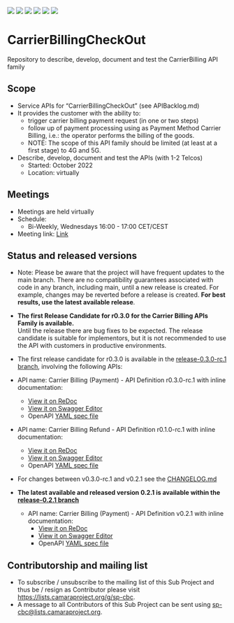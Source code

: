 <a href="https://github.com/camaraproject/CarrierBillingCheckOut/commits/" title="Last Commit"><img src="https://img.shields.io/github/last-commit/camaraproject/CarrierBillingCheckOut?style=plastic"></a>
<a href="https://github.com/camaraproject/CarrierBillingCheckOut/issues" title="Open Issues"><img src="https://img.shields.io/github/issues/camaraproject/CarrierBillingCheckOut?style=plastic"></a>
<a href="https://github.com/camaraproject/CarrierBillingCheckOut/pulls" title="Open Pull Requests"><img src="https://img.shields.io/github/issues-pr/camaraproject/CarrierBillingCheckOut?style=plastic"></a>
<a href="https://github.com/camaraproject/CarrierBillingCheckOut/graphs/contributors" title="Contributors"><img src="https://img.shields.io/github/contributors/camaraproject/CarrierBillingCheckOut?style=plastic"></a>
<a href="https://github.com/camaraproject/CarrierBillingCheckOut" title="Repo Size"><img src="https://img.shields.io/github/repo-size/camaraproject/CarrierBillingCheckOut?style=plastic"></a>
<a href="https://github.com/camaraproject/CarrierBillingCheckOut/blob/main/LICENSE" title="License"><img src="https://img.shields.io/badge/License-Apache%202.0-green.svg?style=plastic"></a>

# CarrierBillingCheckOut
Repository to describe, develop, document and test the CarrierBilling API family

## Scope
* Service APIs for “CarrierBillingCheckOut” (see APIBacklog.md)  
* It provides the customer with the ability to: 
  * trigger carrier billing payment request (in one or two steps) 
  * follow up of payment processing using as Payment Method Carrier Billing, i.e.: the operator performs the billing of the goods.
  * NOTE: The scope of this API family should be limited (at least at a first stage) to 4G and 5G.
* Describe, develop, document and test the APIs (with 1-2 Telcos)  
  * Started: October 2022
  * Location: virtually  

## Meetings
* Meetings are held virtually
* Schedule:
  * Bi-Weekly, Wednesdays 16:00 - 17:00 CET/CEST
* Meeting link: [Link](https://teams.microsoft.com/l/meetup-join/19%3ameeting_M2UzOTNhOWItMmNkNC00NDVjLWIzYjAtYzgxNDBkOGY2MjFi%40thread.v2/0?context=%7b%22Tid%22%3a%229744600e-3e04-492e-baa1-25ec245c6f10%22%2c%22Oid%22%3a%2219764050-b5d5-4991-9f15-d10905a94c08%22%7d)

## Status and released versions
* Note: Please be aware that the project will have frequent updates to the main branch. There are no compatibility guarantees associated with code in any branch, including main, until a new release is created. For example, changes may be reverted before a release is created. **For best results, use the latest available release**.

* **The first Release Candidate for r0.3.0 for the Carrier Billing APIs Family is available.**
<br>Until the release there are bug fixes to be expected. The release candidate is suitable for implementors, but it is not recommended to use the API with customers in productive environments.
* The first release candidate for r0.3.0 is available in the [release-0.3.0-rc.1 branch](https://github.com/camaraproject/CarrierBillingCheckOut/tree/release-0.3.0-rc.1), involving the following APIs:
- API name: Carrier Billing (Payment) - API Definition r0.3.0-rc.1 with inline documentation:
  - [View it on ReDoc](https://redocly.github.io/redoc/?url=https://raw.githubusercontent.com/camaraproject/CarrierBillingCheckOut/release-0.3.0-rc.1/code/API_definitions/carrier_billing.yaml&nocors)
  - [View it on Swagger Editor](https://editor.swagger.io/?url=https://raw.githubusercontent.com/camaraproject/CarrierBillingCheckOut/release-0.3.0-rc.1/code/API_definitions/carrier_billing.yaml)
  - OpenAPI [YAML spec file](https://github.com/camaraproject/CarrierBillingCheckOut/blob/release-0.3.0-rc.1/code/API_definitions/carrier_billing.yaml)

- API name: Carrier Billing Refund - API Definition r0.1.0-rc.1 with inline documentation:
  - [View it on ReDoc](https://redocly.github.io/redoc/?url=https://raw.githubusercontent.com/camaraproject/CarrierBillingCheckOut/release-0.3.0-rc.1/code/API_definitions/carrier_billing_refund.yaml&nocors)
  - [View it on Swagger Editor](https://editor.swagger.io/?url=https://raw.githubusercontent.com/camaraproject/CarrierBillingCheckOut/release-0.3.0-rc.1/code/API_definitions/carrier_billing_refund.yaml)
  - OpenAPI [YAML spec file](https://github.com/camaraproject/CarrierBillingCheckOut/blob/release-0.3.0-rc.1/code/API_definitions/carrier_billing_refund.yaml)

* For changes between v0.3.0-rc.1 and v0.2.1 see the [CHANGELOG.md](https://github.com/camaraproject/CarrierBillingCheckOut/blob/main/CHANGELOG.md)

* **The latest available and released version 0.2.1 is available within the [release-0.2.1 branch](https://github.com/camaraproject/CarrierBillingCheckOut/tree/release-v0.2.1)**
  - API name: Carrier Billing (Payment) - API Definition v0.2.1 with inline documentation:
    - [View it on ReDoc](https://redocly.github.io/redoc/?url=https://raw.githubusercontent.com/camaraproject/CarrierBillingCheckOut/release-v0.2.1/code/API_definitions/carrier_billing.yaml&nocors)
    - [View it on Swagger Editor](https://editor.swagger.io/?url=https://raw.githubusercontent.com/camaraproject/CarrierBillingCheckOut/release-v0.2.1/code/API_definitions/carrier_billing.yaml)
    - OpenAPI [YAML spec file](https://github.com/camaraproject/CarrierBillingCheckOut/blob/release-v0.2.1/code/API_definitions/carrier_billing.yaml)

## Contributorship and mailing list
* To subscribe / unsubscribe to the mailing list of this Sub Project and thus be / resign as Contributor please visit <https://lists.camaraproject.org/g/sp-cbc>.
* A message to all Contributors of this Sub Project can be sent using <sp-cbc@lists.camaraproject.org>.
